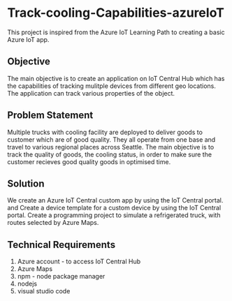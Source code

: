 ﻿# Track-cooling-Capabilities-azureIoT
 
 This project is inspired from the Azure IoT Learning Path to creating a basic Azure IoT app. 
 
 ## Objective 
 The main objective is to create an application on IoT Central Hub which has the capabilities of tracking mulitple devices from different geo locations. 
 The application can track various properties of the object. 
 
 ## Problem Statement 
 Multiple trucks with cooling facility are deployed to deliver goods to customer which are of good quality. They all operate from one base and travel to various regional
 places across Seattle. The main objective is to track the quality of goods, the cooling status, in order to make sure the customer recieves good quality goods in
 optimised time. 
 
 ## Solution 
 
 We create an Azure IoT Central custom app by using the IoT Central portal.
and Create a device template for a custom device by using the IoT Central portal.
Create a programming project to simulate a refrigerated truck, with routes selected by Azure Maps.

## Technical Requirements
1. Azure account - to access IoT Central Hub
2. Azure Maps 
3. npm - node package manager 
4. nodejs
5. visual studio code 
